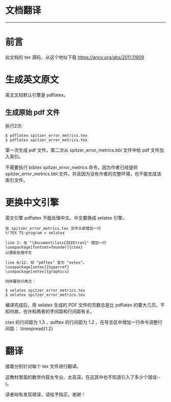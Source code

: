 # 文档翻译
* * *

# 前言

此文档的 tex 源码，从这个地址下载 
https://arxiv.org/abs/2011.11909

# 生成英文原文
英文文档默认引擎是 pdflatex。

## 生成原始 pdf 文件
执行2次:
```
$ pdflatex spitzer_error_metrics.tex
$ pdflatex spitzer_error_metrics.tex
```

第一次生成 pdf 文件。第二次从 spitzer_error_metrics.bbl 文件中给 pdf 文件加入索引。

不需要执行 bibtex spitzer_error_metrics 命令，因为作者已经提供 spitzer_error_metrics.bbl 文件。并且因为没有作者的完整环境，也不能生成该索引文件。

# 更换中文引擎
英文引擎 pdflatex 不能处理中文。中文要换成 xelatex 引擎。

```
在 spitzer_error_metrics.tex 文件头部增加一行
%!TEX TS-program = xelatex

line 1: 在 "\documentclass{IEEEtran}" 增加一行
\usepackage[fontset=founder]{ctex}
以便能处理中文

line 6/12: 将 "pdftex" 变为 "xetex"。 
\usepackage[xetex]{hyperref}
\usepackage[xetex]{graphicx}

同样要执行两次：

$ xelatex spitzer_error_metrics.tex
$ xelatex spitzer_error_metrics.tex
```

编译完成后，用 xelatex 生成的 PDF 文件的页数总是比 pdflatex 的要大几页。不知何故，也许和两者的字间距和行间距有关。

ctex 的行间距为 1.3 ，pdftex 的行间距为 1.2 。在导言区中增加一行命令调整行间距：
\linespread{1.2}

# 翻译

接着分别针对每个 tex 文件进行翻译。

这教材里面的数学内容太专业、太高深。在这其中也不知道引入了多少个错误:-(。

读者如有发现错误，请给予指正。谢谢！

